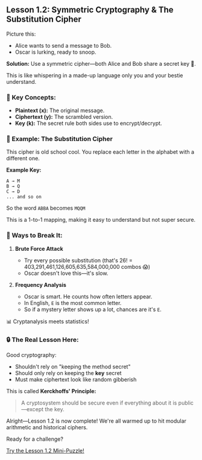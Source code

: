 ## Lesson 1.2: Symmetric Cryptography & The Substitution Cipher

Picture this:

-   Alice wants to send a message to Bob.
-   Oscar is lurking, ready to snoop.

**Solution:** Use a symmetric cipher—both Alice and Bob share a secret key 🔑.

This is like whispering in a made-up language only you and your bestie understand.

### 🧠 Key Concepts:

-   **Plaintext (x):** The original message.
-   **Ciphertext (y):** The scrambled version.
-   **Key (k):** The secret rule both sides use to encrypt/decrypt.

### 🧩 Example: The Substitution Cipher

This cipher is old school cool. You replace each letter in the alphabet with a different one.

**Example Key:**
```
A → M
B → Q
C → D
... and so on
```

So the word `ABBA` becomes `MQQM`

This is a 1-to-1 mapping, making it easy to understand but not super secure.

### 🧨 Ways to Break It:

1.  **Brute Force Attack**
    -   Try every possible substitution (that's 26! = 403,291,461,126,605,635,584,000,000 combos 😱)
    -   Oscar doesn't love this—it's slow.

2.  **Frequency Analysis**
    -   Oscar is smart. He counts how often letters appear.
    -   In English, `E` is the most common letter.
    -   So if a mystery letter shows up a lot, chances are it's `E`.

📊 Cryptanalysis meets statistics!

### 🔒 The Real Lesson Here:

Good cryptography:

-   Shouldn't rely on "keeping the method secret"
-   Should only rely on keeping the **key** secret
-   Must make ciphertext look like random gibberish

This is called **Kerckhoffs' Principle:**

> A cryptosystem should be secure even if everything about it is public—except the key.

Alright—Lesson 1.2 is now complete!
We're all warmed up to hit modular arithmetic and historical ciphers.

Ready for a challenge?

[Try the Lesson 1.2 Mini-Puzzle!](ch01_lesson1.2_puzzle.html) 